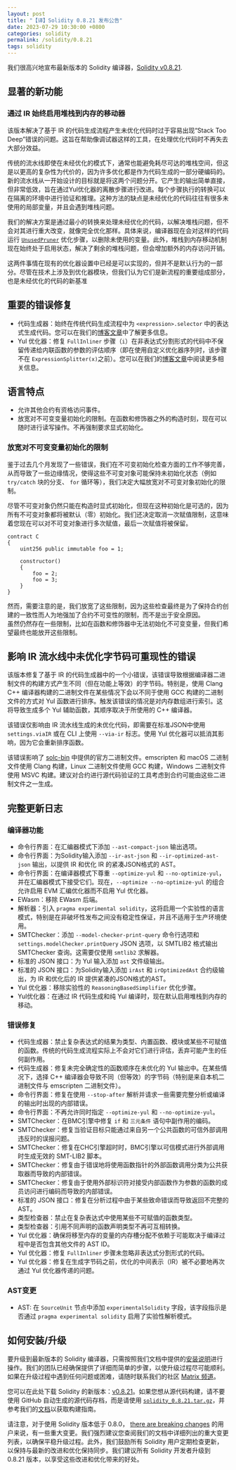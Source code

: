 ```yaml
---
layout: post
title: "【译】Solidity 0.8.21 发布公告"
date: 2023-07-29 10:30:00 +0800
categories: solidity
permalink: /solidity/0.8.21
tags: solidity
---
```



我们很高兴地宣布最新版本的 Solidity 编译器，[Solidity v0.8.21](https://github.com/ethereum/solidity/releases/tag/v0.8.21).

## 显著的新功能

### 通过 IR 始终启用堆栈到内存的移动器

该版本解决了基于 IR 的代码生成流程产生未优化代码时过于容易出现“Stack Too Deep”错误的问题。这旨在帮助像调试器这样的工具，在处理优化代码时不再失去大部分效益。

传统的流水线即使在未经优化的模式下，通常也能避免耗尽可达的堆栈空间，但这是以更高的复杂性为代价的，因为许多优化都是作为代码生成的一部分硬编码的。新的流水线从一开始设计的目标就是将这两个问题分开。它产生的输出简单直接，但非常低效，旨在通过Yul优化器的离散步骤进行改进。每个步骤执行的转换可以在隔离的环境中进行验证和推理。这种方法的缺点是未经优化的代码往往有很多未使用的局部变量，并且会遇到堆栈问题。

我们的解决方案是通过最小的转换来处理未经优化的代码，以解决堆栈问题，但不会对其进行重大改变，就像完全优化那样。具体来说，编译器现在会对这样的代码运行 [`UnusedPruner`](https://docs.soliditylang.org/en/v0.8.21/internals/optimizer.html#unused-pruner) 优化步骤，以删除未使用的变量。此外，堆栈到内存移动机制现在始终处于启用状态，解决了剩余的堆栈问题，但会增加额外的内存访问开销。

这两件事情在现有的优化器设置中已经是可以实现的，但并不是默认行为的一部分。尽管在技术上涉及到优化器模块，但我们认为它们是新流程的重要组成部分，也是未经优化的代码的新基准

## 重要的错误修复

- 代码生成器：始终在传统代码生成流程中为 ``<expression>.selector`` 中的表达式生成代码。您可以在我们的[博客文章](https://soliditylang.org/blog/2023/07/19/missing-side-effects-on-selector-access-bug)中了解更多信息。
- Yul 优化器：修复 ``FullInliner`` 步骤（``i``）在非表达式分割形式的代码中不保留传递给内联函数的参数的评估顺序（即在使用自定义优化器序列时，该步骤不在 ``ExpressionSplitter(x)``之前）。您可以在我们的[博客文章](https://soliditylang.org/blog/2023/07/19/full-inliner-non-expression-split-argument-evaluation-order-bug)中阅读更多相关信息。

## 语言特点

- 允许其他合约有资格访问事件。
- 放宽对不可变变量初始化的限制。在函数和修饰器之外的构造时刻，现在可以随时进行读写操作。不再强制要求显式初始化。

### 放宽对不可变变量初始化的限制

鉴于过去几个月发现了一些错误，我们在不可变初始化检查方面的工作不够完善，从而导致了一些边缘情况，使得这些不可变对象可能保持未初始化状态（例如 ``try/catch`` 块的分支、 ``for`` 循环等），我们决定大幅放宽对不可变对象初始化的限制。

尽管不可变对象仍然只能在构造时显式初始化，但现在这种初始化是可选的，因为所有不可变对象都将被默认（零）初始化。我们还决定取消一次赋值限制，这意味着您现在可以对不可变对象进行多次赋值，最后一次赋值将被保留。

```solidity
contract C
{
    uint256 public immutable foo = 1;
    
    constructor()
    {
        foo = 2;
        foo = 3;
    }
}
```

然而，需要注意的是，我们放宽了这些限制，因为这些检查最终是为了保持合约创建的一致性而人为地强加了合约不可变性的限制，而不是出于安全原因。  
虽然仍然存在一些限制，比如在函数和修饰器中无法初始化不可变变量，但我们希望最终也能放开这些限制。

## 影响 IR 流水线中未优化字节码可重现性的错误

该版本修复了基于 IR 的代码生成器中的一个小错误，该错误导致根据编译器二进制文件的构建方式产生不同（但在功能上等效）的字节码。特别是，使用 Clang C++ 编译器构建的二进制文件在某些情况下会以不同于使用 GCC 构建的二进制文件的方式对 Yul 函数进行排序。触发该错误的情况是对内存数组进行索引。这将导致生成多个 Yul 辅助函数，其顺序取决于所使用的 C++ 编译器。

该错误仅影响由 IR 流水线生成的未优化代码，即需要在标准JSON中使用 `settings.viaIR` 或在 CLI 上使用 `--via-ir` 标志。使用 Yul 优化器可以抵消其影响，因为它会重新排序函数。

该错误影响了 [solc-bin](https://github.com/ethereum/solc-bin/) 中提供的官方二进制文件。emscripten 和 macOS 二进制文件使用 Clang 构建，Linux 二进制文件使用 GCC 构建，Windows 二进制文件使用 MSVC 构建。建议对合约进行源代码验证的工具考虑到合约可能由这些二进制文件之一生成。

## 完整更新日志

### 编译器功能

- 命令行界面：在汇编器模式下添加 ``--ast-compact-json`` 输出选项。
- 命令行界面：为Solidity输入添加 ``--ir-ast-json`` 和 ``--ir-optimized-ast-json`` 输出，以提供 IR 和优化 IR 的紧凑JSON格式的 AST。
- 命令行界面：在编译器模式下尊重 ``--optimize-yul`` 和 ``--no-optimize-yul``，并在汇编器模式下接受它们。现在，``--optimize --no-optimize-yul`` 的组合允许启用 EVM 汇编优化器而不启用 Yul 优化器。
- EWasm：移除 EWasm 后端。
- 解析器：引入 ``pragma experimental solidity``，这将启用一个实验性的语言模式，特别是在非破坏性发布之间没有稳定性保证，并且不适用于生产环境使用。
- SMTChecker：添加 ``--model-checker-print-query`` 命令行选项和 ``settings.modelChecker.printQuery`` JSON 选项，以 SMTLIB2 格式输出 SMTChecker 查询。这需要仅使用 ``smtlib2`` 求解器。
- 标准的 JSON 接口：为 Yul 输入添加 ``ast`` 文件级输出。
- 标准的 JSON 接口：为Solidity输入添加 ``irAst`` 和 ``irOptimizedAst`` 合约级输出，为 IR 和优化后的 IR 提供紧凑的JSON格式的AST。
- Yul 优化器：移除实验性的 ``ReasoningBasedSimplifier`` 优化步骤。
- Yul优化器：在通过 IR 代码生成和纯 Yul 编译时，现在默认启用堆栈到内存的移动。

### 错误修复

- 代码生成器：禁止复杂表达式的结果为类型、内置函数、模块或某些不可赋值的函数。传统的代码生成流程实际上不会对它们进行评估，丢弃可能产生的任何副作用。
- 代码生成器：修复未完全确定性的函数顺序在未优化的 Yul 输出中。在某些情况下，选择 C++ 编译器会导致不同（但等效）的字节码（特别是来自本机二进制文件与 emscripten 二进制文件）。
- 命令行界面：修复在使用 ``--stop-after`` 解析并请求一些需要完整分析或编译的输出时出现的内部错误。
- 命令行界面：不再允许同时指定 ``--optimize-yul`` 和 ``--no-optimize-yul``。
- SMTChecker：在BMC引擎中修复 ``if`` 和 ``三元条件`` 语句中副作用的编码。
- SMTChecker：修复当验证目标只能通过来自另一个公共函数的可信外部调用违反时的误报问题。
- SMTChecker：修复在CHC引擎超时时，BMC引擎以可信模式进行外部调用时生成无效的 SMT-LIB2 脚本。
- SMTChecker：修复由于错误地将使用函数指针的外部函数调用分类为公共获取器而导致的内部错误。
- SMTChecker：修复由于使用外部标识符对接受内部函数作为参数的函数的成员访问进行编码而导致的内部错误。
- 标准的 JSON 接口：修复在分析过程中由于某些致命错误而导致返回不完整的AST。
- 类型检查器：禁止在复杂表达式中使用某些不可赋值的函数类型。
- 类型检查器：引用不同声明的函数声明类型不再可互相转换。
- Yul 优化器：确保将移至内存的变量的内存槽分配不依赖于可能取决于编译过程中是否包含其他文件的 AST ID。
- Yul 优化器：修复 ``FullInliner`` 步骤未忽略非表达式分割形式的代码。
- Yul 优化器：修复在生成字节码之前，优化的中间表示（IR）被不必要地再次通过 Yul 优化器传递的问题。
  
### AST变更

- AST: 在 ``SourceUnit`` 节点中添加 ``experimentalSolidity`` 字段，该字段指示是否通过 ``pragma experimental solidity`` 启用了实验性解析模式。

## 如何安装/升级

要升级到最新版本的 Solidity 编译器，只需按照我们文档中提供的[安装说明](https://docs.soliditylang.org/en/v0.8.21/installing-solidity.html)进行操作。我们的团队已经确保提供了详细而简单的步骤，以使升级过程尽可能顺利。如果在升级过程中遇到任何问题或困难，请随时联系我们的社区 [Matrix 频道](https://matrix.to/#/#ethereum_solidity:gitter.im)。

您可以在此处下载 Solidity 的新版本：[v0.8.21](https://github.com/ethereum/solidity/releases/tag/v0.8.21)。如果您想从源代码构建，请不要使用 GitHub 自动生成的源代码存档，而是请使用 [`solidity_0.8.21.tar.gz`](https://github.com/ethereum/solidity/releases/download/v0.8.21/solidity_0.8.21.tar.gz)，并参考我们的[文档](https://docs.soliditylang.org/en/v0.8.21/installing-solidity.html#building-from-source)以获取构建指南。

请注意，对于使用 Solidity 版本低于 0.8.0， [there are breaking changes](https://docs.soliditylang.org/en/v0.8.21/080-breaking-changes.html) 的用户来说，有一些重大变更。我们强烈建议您查阅我们的文档中详细列出的重大变更列表，以确保平稳升级过程。此外，我们鼓励所有 Solidity 用户定期检查更新，以保持与最新的改进和优化保持同步。我们建议所有 Solidity 开发者升级到 0.8.21 版本，以享受这些改进和优化带来的好处。